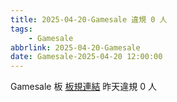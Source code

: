 ```yaml
---
title: 2025-04-20-Gamesale 違規 0 人
tags:
    - Gamesale
abbrlink: 2025-04-20-Gamesale
date: Gamesale-2025-04-20 12:00:00
---
```

Gamesale 板 [板規連結](https://www.ptt.cc/bbs/Gossiping/M.1637425085.A.07D.html)
昨天違規 0 人
